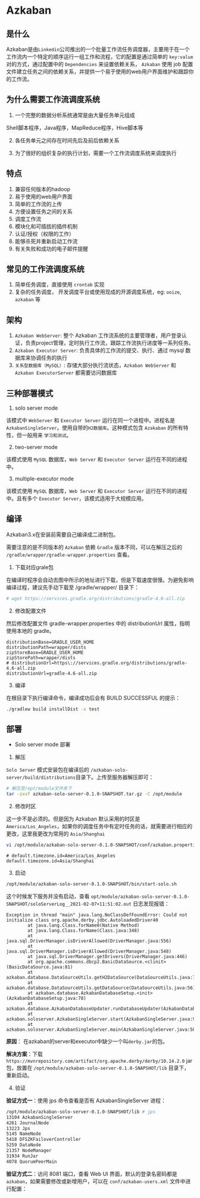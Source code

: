 # Azkaban

## 是什么

Azkaban是由`Linkedin`公司推出的一个批量工作流任务调度器，主要用于在一个工作流内一个特定的顺序运行一组工作和流程，它的配置是通过简单的 `key:value` 对的方式，通过配置中的 `Dependencies` 来设置依赖关系， `Azkaban` 使用 job 配置文件建立任务之间的依赖关系，并提供一个易于使用的web用户界面维护和跟踪你的工作流。

## 为什么需要工作流调度系统

1. 一个完整的数据分析系统通常是由大量任务单元组成

Shell脚本程序，Java程序，MapReduce程序，Hive脚本等

2. 各任务单元之间存在时间先后及前后依赖关系

3. 为了很好的组织复杂的执行计划，需要一个工作流调度系统来调度执行

## 特点

1. 兼容任何版本的hadoop
2. 易于使用的web用户界面
3. 简单的工作流的上传
4. 方便设置任务之间的关系
5. 调度工作流
6. 模块化和可插拔的插件机制
7. 认证/授权（权限的工作）
8. 能够杀死并重新启动工作流
9. 有关失败和成功的电子邮件提醒

## 常见的工作流调度系统

1. 简单任务调度，直接使用 `crontab` 实现
2. 复杂的任务调度， 开发调度平台或使用现成的开源调度系统，eg: `ooize`, `azkaban` 等

## 架构

1. `Azkaban WebServer`: 整个 Azkaban 工作流系统的主要管理者，用户登录认证，负责project管理，定时执行工作流，跟踪工作流执行进度等一系列任务。
2. `Azkaban Executor Server`: 负责具体的工作流的提交、执行、通过 mysql 数据库来协调任务的执行
3. `关系型数据库（MySQL）`: 存储大部分执行流状态，`Azkaban WebServer` 和  `Azkaban ExecutorServer` 都需要访问数据库

## 三种部署模式

1. solo server mode

该模式中 `WebServer` 和 `Executor Server` 运行在同一个进程中。进程名是 `AzkabanSingleServer`。使用自带的`H2数据库`。这种模式包含 `Azakaban` 的所有特性，但一般用来 `学习和测试`。

2. two-server mode

该模式使用 `MySQL` 数据库，`Web Server` 和 `Executor Server` 运行在不同的进程中。

3. multiple-executor mode

该模式使用 `MySQL` 数据库，`Web Server` 和 `Executor Server` 运行在不同的进程中。且有多个 `Executor Server`，该模式适用于大规模应用。

## 编译

Azkaban3.x在安装前需要自己编译成二进制包。

需要注意的是不同版本的 `Azkaban` 依赖 `Gradle` 版本不同，可以在解压之后的 `/gradle/wrapper/gradle-wrapper.properties` 查看。

1. 下载对应grale包

在编译时程序会自动去图中所示的地址进行下载，但是下载速度很慢。为避免影响编译过程，建议先手动下载至 /gradle/wrapper/ 目录下：

``` bash
# wget https://services.gradle.org/distributions/gradle-4.6-all.zip
```

2. 修改配置文件

然后修改配置文件 gradle-wrapper.properties 中的 distributionUrl 属性，指明使用本地的 gradle。

```
distributionBase=GRADLE_USER_HOME
distributionPath=wrapper/dists
zipStoreBase=GRADLE_USER_HOME
zipStorePath=wrapper/dists
# distributionUrl=https\://services.gradle.org/distributions/gradle-4.6-all.zip
distributionUrl=gradle-4.6-all.zip
```

3. 编译

在根目录下执行编译命令，编译成功后会有 BUILD SUCCESSFUL 的提示：

``` bash
./gradlew build installDist -x test
```

## 部署 

- Solo server mode 部署

1. 解压

`Solo Server` 模式安装包在编译后的 `/azkaban-solo-server/build/distributions`目录下。上传至服务器解压即可：

``` bash
# 解压至/opt/module文件夹下
tar -zxvf azkaban-solo-server-0.1.0-SNAPSHOT.tar.gz -C /opt/module
```

2. 修改时区

这一步不是必须的。但是因为 Azkaban 默认采用的时区是 `America/Los_Angeles`，如果你的调度任务中有定时任务的话，就需要进行相应的更改，这里我更改为常用的 `Asia/Shanghai`

``` bash
vi /opt/module/azkaban-solo-server-0.1.0-SNAPSHOT/conf/azkaban.properties
```


```
# default.timezone.id=America/Los_Angeles
default.timezone.id=Asia/Shanghai
```

3. 启动

``` bash
/opt/module/azkaban-solo-server-0.1.0-SNAPSHOT/bin/start-solo.sh
```

这个时候发下服务并没有启动，查看 `opt/module/azkaban-solo-server-0.1.0-SNAPSHOT/soloServerLog__2021-02-07+11:51:02.out` 日志发现报错：

```
Exception in thread "main" java.lang.NoClassDefFoundError: Could not initialize class org.apache.derby.jdbc.AutoloadedDriver40
        at java.lang.Class.forName0(Native Method)
        at java.lang.Class.forName(Class.java:348)
        at java.sql.DriverManager.isDriverAllowed(DriverManager.java:556)
        at java.sql.DriverManager.isDriverAllowed(DriverManager.java:548)
        at java.sql.DriverManager.getDrivers(DriverManager.java:446)
        at org.apache.commons.dbcp2.BasicDataSource.<clinit>(BasicDataSource.java:81)
        at azkaban.database.DataSourceUtils.getH2DataSource(DataSourceUtils.java:75)
        at azkaban.database.DataSourceUtils.getDataSource(DataSourceUtils.java:56)
        at azkaban.database.AzkabanDatabaseSetup.<init>(AzkabanDatabaseSetup.java:78)
        at azkaban.database.AzkabanDatabaseUpdater.runDatabaseUpdater(AzkabanDatabaseUpdater.java:81)
        at azkaban.soloserver.AzkabanSingleServer.start(AzkabanSingleServer.java:93)
        at azkaban.soloserver.AzkabanSingleServer.main(AzkabanSingleServer.java:58)
```

**原因**： 在azkaban的server和executor中缺少一个叫`derby.jar`的包。

**解决方案**：下载 `https://mvnrepository.com/artifact/org.apache.derby/derby/10.14.2.0` jar包，放置在 `/opt/module/azkaban-solo-server-0.1.0-SNAPSHOT/lib` 目录下，重新启动。

4. 验证

**验证方式一**：使用 jps 命令查看是否有 AzkabanSingleServer 进程：

``` bash
/opt/module/azkaban-solo-server-0.1.0-SNAPSHOT/lib # jps                                                                    root@hadoop
13104 AzkabanSingleServer
4261 JournalNode
13223 Jps
5145 NameNode
5418 DFSZKFailoverController
5259 DataNode
21357 NodeManager
31934 RunJar
4078 QuorumPeerMain
```

**验证方式二**：访问 8081 端口，查看 Web UI 界面，默认的登录名密码都是 `azkaban`，如果需要修改或新增用户，可以在 `conf/azkaban-users.xml` 文件中进行配置：





